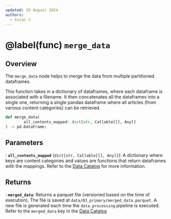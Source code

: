 ```yaml
---
updated: 29 August 2024
authors:
  - Issac J
---
```


# @label(func) `merge_data`

## Overview

The `merge_data` node helps to merge the data from multiple partitioned dataframes.

This function takes in a dictionary of dataframes, where each dataframe is associated with a filename. It then concatenates all the dataframes into a single one,
returning a single pandas dataframe where all articles (from various content categories) can be retrieved.

```python
def merge_data(
        all_contents_mapped: dict[str, Callable[[], Any]]
) -> pd.DataFrame:
```

## Parameters

: **`all_contents_mapped`** (`dict[str, Callable[[], Any]]`):
A dictionary where keys are content categories and values are functions that return dataframes with the mappings.
Refer to the [Data Catalog](https://github.com/Synapxe-DNA/healthhub-content-optimization/blob/main/content-optimization/conf/base/catalog.yml) for more information.

## Returns

: **`merged_data`**:
Returns a parquet file (versioned based on the time of execution). The file is saved at `data/03_primary/merged_data.parquet`. A new file is generated each time the `data_processing` pipeline is executed.
Refer to the `merged_data` key in the [Data Catalog](https://github.com/Synapxe-DNA/healthhub-content-optimization/blob/main/content-optimization/conf/base/catalog.yml)
